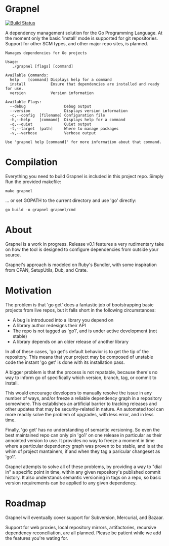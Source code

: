 Grapnel
=======
[![Build Status](https://travis-ci.org/eanderton/grapnel.svg)](https://travis-ci.org/eanderton/grapnel)

A dependency management solution for the Go Programming Language.  At the moment
only the basic 'install' mode is supported for git repositories.  Support for
other SCM types, and other major repo sites, is planned.

```
Manages dependencies for Go projects

Usage:
   ./grapnel [flags] [command]

Available Commands:
  help    [command] Displays help for a command                              
  install           Ensure that dependencies are installed and ready for use.
  version           Version information                                      

Available Flags:
  --debug                 Debug output                
  --version               Displays version information
  -c,--config  [filename] Configuration file          
  -h,--help    [command]  Displays help for a command 
  -q,--quiet              Quiet output                
  -t,--target  [path]     Where to manage packages    
  -v,--verbose            Verbose output              

Use 'grapnel help [command]' for more information about that command.
```

Compilation
===========

Everything you need to build Grapnel is included in this project repo.  Simply
Run the provided makefile:

```
make grapnel
```

... or set GOPATH to the current directory and use 'go' directly:

```
go build -o grapnel grapnel/cmd
```

About
=====

Grapnel is a work in progress. Release v0.1 features a very rudimentary take on
how the tool is designed to configure dependencies from outside your source.

Grapnel's approach is modeled on Ruby's Bundler, with some inspiration from
CPAN, SetupUtils, Dub, and Crate.

Motivation
==========

The problem is that 'go get' does a fantastic job of bootstrapping basic 
projects from live repos, but it falls short in the following circumstances:

* A bug is introduced into a library you depend on
* A library author redesigns their API
* The repo is not tagged as 'go1', and is under active development (not stable)
* A library depends on an older release of another library

In all of these cases, 'go get's default behavior is to get the tip of the 
repository.  This means that your project may be composed of unstable code the
instant 'go get' is done with its installation pass.

A bigger problem is that the process is not repatable, because there's no way
to inform go of specifically which version, branch, tag, or commit to install.

This would encourage developers to manually resolve the issue in any number 
of ways, and/or freeze a reliable dependency graph in a repository somewhere.
This establishes an artificial barrier to tracking releases and other updates
that may be security-related in nature.  An automated tool can more readily
solve the problem of upgrades, with less error, and in less time.

Finally, 'go get' has no understanding of semantic versioning.  So even the
best maintained repo can only pin 'go1' on one release in particular as
their annointed version to use.  It provides no way to freeze a moment in
time where a particular dependency graph was proven to be stable, and is 
at the whim of project mantainers, if and when they tag a paricular changeset
as 'go1'.

Grapnel attempts to solve all of these problems, by providing a way to
"dial in" a specific point in time, within any given repository's published
commit history.  It also understands semantic versioning in tags on a repo,
so basic version requirements can be applied to any given dependency.

Roadmap
=======

Grapnel will eventually cover support for Subversion, Mercurial, and Bazaar.

Support for web proxies, local repository mirrors, artifactories, recursive
dependency reconciliation, are all planned.  Please be patient while we
add the features you're wating for.

